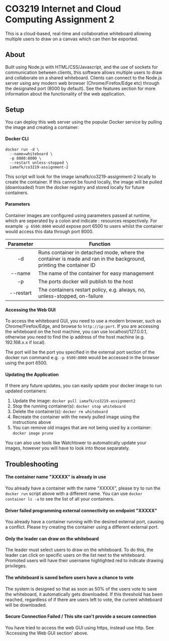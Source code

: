 # CO3219 Internet and Cloud Computing Assignment 2

This is a cloud-based, real-time and collaborative whiteboard allowing multiple users to draw on a canvas which can then be exported.

## About

Built using Node.js with HTML/CSS/Javascript, and the use of sockets for communication between clients, this software allows multiple users to draw and collaborate on a shared whiteboard.
Clients can connect to the Node.js server using any modern web browser (Chrome/Firefox/Edge etc) through the designated port (8000 by default).
See the features section for more information about the functionality of the web application.

## Setup

You can deploy this web server using the popular Docker service by pulling the image and creating a container:

#### Docker CLI 
````
docker run -d \
  --name=whiteboard \
  -p 8000:8000 \
  --restart unless-stopped \
  iamafk/co3219-assignment-2
````
This script will look for the image iamafk/co3219-assignment-2 locally to create the container. If this cannot be found locally, the image will be pulled (downloaded) from the docker registry and stored locally for future containers.

#### Parameters

Container images are configured using parameters passed at runtime, which are seperated by a colon and indicate <external>:<internal> resources respectively.
For example `-p 6500:8000` would expose port 6500 to users whilst the container would access this data through port 8000.


| Parameter        | Function           |
| :-------------: |-------------|
| -d      | Runs container in detached mode, where the container is made and ran in the background, printing the container ID | 
| --name      | The name of the container for easy management      | 
| -p | The ports docker will publish to the host      | 
| --restart | The containers restart policy, e.g. always, no, unless-stopped, on-failure      |

#### Accessing the Web GUI

To access the whiteboard GUI, you need to use a modern browser, such as Chrome/Firefox/Edge, and browse to `http://ip:port`.
If you are accessing the whiteboard on the host machine, you can use localhost/127.0.0.1, otherwise you need to find the ip address of the host machine (e.g. 192.168.x.x if local).

The port will be the port you specified in the external port section of the docker run command e.g. `-p 6500:8000` would be accessed in the browser using the port 6500.

#### Updating the Application

If there any future updates, you can easily update your docker image to run updated containers:

1. Update the image: `docker pull iamafk/co3219-assignment2`
2. Stop the running container(s): `docker stop whiteboard`
3. Delete the container(s): `docker rm whiteboard`
4. Recreate the container with the newly pulled image using the instructions above
5. You can remove old images that are not being used by a container: `docker image prune`

You can also use tools like Watchtower to automatically update your images, however you will have to look into those separately. 

## Troubleshooting

#### The container name "XXXXX" is already in use

You already have a container with the name "XXXXX", please try to run the `docker run` script above with a different name. You can use `docker container ls -a` to see the list of all your containers.

#### Driver failed programming external connectivity on endpoint "XXXXX"

You already have a container running with the desired external port, causing a conflict. Please try creating the container using a different external port.

#### Only the leader can draw on the whiteboard

The leader must select users to draw on the whiteboard. To do this, the leader can click on specific users on the list next to the whiteboard. Promoted users will have their username highlighted red to indicate drawing privileges.

#### The whiteboard is saved before users have a chance to vote

The system is designed so that as soon as 50% of the users vote to save the whiteboard, it automatically gets downloaded. If this threshold has been reached, regardless of if there are users left to vote, the current whiteboard will be downloaded.

#### Secure Connection Failed /  This site can't provide a secure connection

You have tried to access the web GUI using https, instead use http. See 'Accessing the Web GUI section' above.